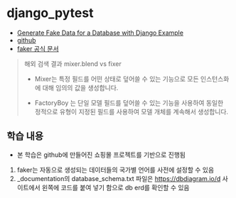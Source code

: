 # django_pytest
- [Generate Fake Data for a Database with Django Example](https://www.youtube.com/watch?v=8LHdbaV7Dvo)
- [github](https://github.com/veryacademy/YT_Faker_Intro)
- [faker 공식 문서](https://faker.readthedocs.io/en/master/)

> 해외 검색 결과 mixer.blend vs fixer
>  
> - Mixer는 특정 필드를 어떤 상태로 덮어쓸 수 있는 기능으로 모든 인스턴스화에 대해 임의의 값을 생성합니다.
> 
> - FactoryBoy 는 단일 모델 필드를 덮어쓸 수 있는 기능을 사용하여 동일한 정적으로 유형이 지정된 필드를 사용하여 모델 개체를 계속해서 생성합니다.

## 학습 내용
* 본 학습은 github에 만들어진 쇼핑몰 프로젝트를 기반으로 진행됨
1. faker는 자동으로 생성되는 데이터들의 국가별 언어를 사전에 설정할 수 있음
2. _documentation의 database_schema.txt 파일은 https://dbdiagram.io/d 사이트에서 왼쪽에 코드를 붙여 넣기 함으로 db erd를 확인할 수 있음
